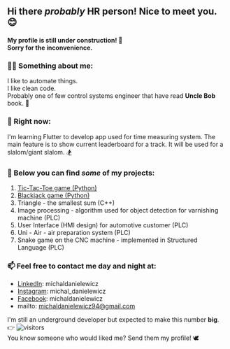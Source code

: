 ## Hi there *probably* HR person!  Nice to meet you. 😊
#### My profile is still under construction! 🔧 </br> Sorry for the inconvenience.

### :superhero_man: Something about me:  
I like to automate things. </br> I like clean code. </br> Probably one of few control systems engineer that have read **Uncle Bob** book. 👴
  
### :telescope: Right now: 
I'm learning Flutter to develop app used for time measuring system. The main feature is to show current leaderboard for a track. It will be used for a slalom/giant slalom. :snowboarder:

### :file_folder: Below you can find _**some**_ of my projects:
1. <a href="https://github.com/michaldanielewicz/TicTacToe-game">Tic-Tac-Toe game (Python)</a> 
2. <a href="https://github.com/michaldanielewicz/Blackjack-Python">Blackjack game (Python)</a> 
3. Triangle - the smallest sum (C++)
4. Image processing - algorithm used for object detection for varnishing machine (PLC)
5. User Interface (HMI design) for automotive customer (PLC)
6. Uni - Air - air preparation system (PLC)
7. Snake game on the CNC machine - implemented in Structured Language (PLC)
  
### 📫 Feel free to contact me day and night at: 
- <a href="https://www.linkedin.com/in/michaldanielewicz/">LinkedIn</a>: michaldanielewicz
- <a href="https://www.instagram.com/michal_danielewicz/">Instagram</a>: michal_danielewicz
- <a href="https://www.facebook.com/michaldanieIewicz/">Facebook</a>: michaldanieIewicz
- mailto: michaldanielewicz94@gmail.com

I'm still an underground developer but expected to make this number **big**. 👉 ![visitors](https://visitor-badge.glitch.me/badge?page_id=michaldanielewicz.visitor-badge)  
You know someone who would liked me? Send them my profile! :dove:
